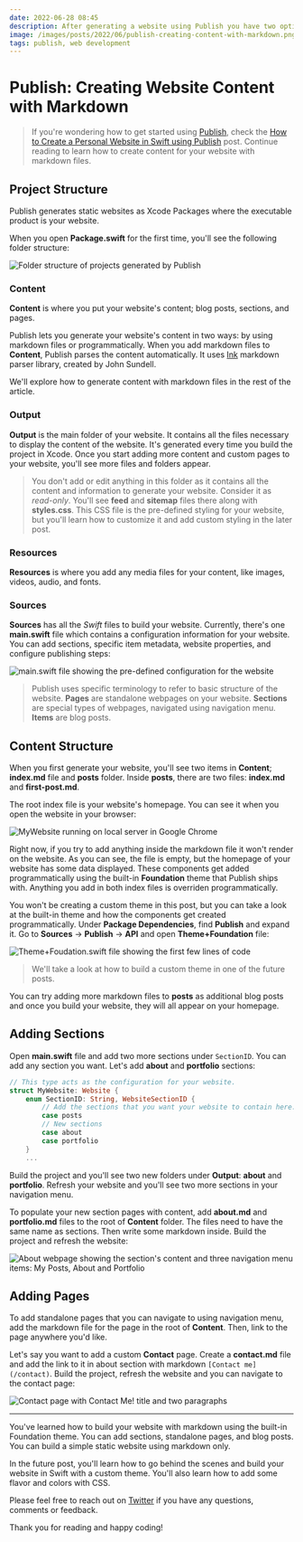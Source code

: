 ```yaml
---
date: 2022-06-28 08:45
description: After generating a website using Publish you have two options to start building your website: using markdown files or programmatically. In this post, you'll learn how to add sections and content with markdown files.
image: /images/posts/2022/06/publish-creating-content-with-markdown.png
tags: publish, web development
---
```


# Publish: Creating Website Content with Markdown

> If you're wondering how to get started using [Publish](https://github.com/JohnSundell/Publish), check the [How to Create a Personal Website in Swift using Publish](https://danijelavrzan.com/posts/2022/06/create-portfolio-website-using-publish/) post. Continue reading to learn how to create content for your website with markdown files.

## Project Structure

Publish generates static websites as Xcode Packages where the executable product is your website.  

When you open **Package.swift** for the first time, you'll see the following folder structure:

![Folder structure of projects generated by Publish](/images/posts/2022/06/publish-creating-content-with-markdown-01.png "Folder structure of projects generated by Publish")

### Content

**Content** is where you put your website's content; blog posts, sections, and pages.

Publish lets you generate your website's content in two ways: by using markdown files or programmatically. When you add markdown files to **Content**, Publish parses the content automatically. It uses [Ink](https://github.com/johnsundell/ink.git) markdown parser library, created by John Sundell. 

We'll explore how to generate content with markdown files in the rest of the article.

### Output

**Output** is the main folder of your website. It contains all the files necessary to display the content of the website. It's generated every time you build the project in Xcode. Once you start adding more content and custom pages to your website, you'll see more files and folders appear.

> You don't add or edit anything in this folder as it contains all the content and information to generate your website. Consider it as *read-only*. You'll see **feed** and **sitemap** files there along with **styles.css**. This CSS file is the pre-defined styling for your website, but you'll learn how to customize it and add custom styling in the later post.

### Resources

**Resources** is where you add any media files for your content, like images, videos, audio, and fonts.

### Sources

**Sources** has all the *Swift* files to build your website. Currently, there's one **main.swift** file which contains a configuration information for your website. You can add sections, specific item metadata, website properties, and configure publishing steps:

![main.swift file showing the pre-defined configuration for the website](/images/posts/2022/06/publish-creating-content-with-markdown-02.png "main.swift file showing the pre-defined configuration for the website")

> Publish uses specific terminology to refer to basic structure of the website. **Pages** are standalone webpages on your website. **Sections** are special types of webpages, navigated using navigation menu. **Items** are blog posts.

## Content Structure

When you first generate your website, you'll see two items in **Content**; **index.md** file and **posts** folder. Inside **posts**, there are two files: **index.md** and **first-post.md**.

The root index file is your website's homepage. You can see it when you open the website in your browser: 

![MyWebsite running on local server in Google Chrome](/images/posts/2022/06/create-portfolio-website-using-publish-03.png "MyWebsite running on local server in Google Chrome")

Right now, if you try to add anything inside the markdown file it won't render on the website. As you can see, the file is empty, but the homepage of your website has some data displayed. These components get added programmatically using the built-in **Foundation** theme that Publish ships with. Anything you add in both index files is overriden programmatically.

You won't be creating a custom theme in this post, but you can take a look at the built-in theme and how the components get created programmatically. Under **Package Dependencies**, find **Publish** and expand it. Go to **Sources** -> **Publish** -> **API** and open **Theme+Foundation** file:

![Theme+Foudation.swift file showing the first few lines of code](/images/posts/2022/06/publish-creating-content-with-markdown-03.png "Theme+Foudation.swift file showing the first few lines of code")

> We'll take a look at how to build a custom theme in one of the future posts.

You can try adding more markdown files to **posts** as additional blog posts and once you build your website, they will all appear on your homepage.

## Adding Sections

Open **main.swift** file and add two more sections under `SectionID`. You can add any section you want. Let's add **about** and **portfolio** sections:

```swift
// This type acts as the configuration for your website.
struct MyWebsite: Website {
    enum SectionID: String, WebsiteSectionID {
        // Add the sections that you want your website to contain here:
        case posts
        // New sections
        case about
        case portfolio
    }
    ...
```

Build the project and you'll see two new folders under **Output**: **about** and **portfolio**. Refresh your website and you'll see two more sections in your navigation menu.

To populate your new section pages with content, add **about.md** and **portfolio.md** files to the root of **Content** folder. The files need to have the same name as sections. Then write some markdown inside. Build the project and refresh the website:

![About webpage showing the section's content and three navigation menu items: My Posts, About and Portfolio](/images/posts/2022/06/publish-creating-content-with-markdown-04.png "About webpage showing the section's content and three navigation menu items: My Posts, About and Portfolio")

## Adding Pages

To add standalone pages that you can navigate to using navigation menu, add the markdown file for the page in the root of **Content**. Then, link to the page anywhere you'd like.

Let's say you want to add a custom **Contact** page. Create a **contact.md** file and add the link to it in about section with markdown `[Contact me](/contact)`. Build the project, refresh the website and you can navigate to the contact page:

![Contact page with Contact Me! title and two paragraphs](/images/posts/2022/06/publish-creating-content-with-markdown-05.png "Contact page with Contact Me! title and two paragraphs")

***

You've learned how to build your website with markdown using the built-in Foundation theme. You can add sections, standalone pages, and blog posts. You can build a simple static website using markdown only.

In the future post, you'll learn how to go behind the scenes and build your website in Swift with a custom theme. You'll also learn how to add some flavor and colors with CSS.

Please feel free to reach out on [Twitter](https://twitter.com/dvrzan) if you have any questions, comments or feedback.

Thank you for reading and happy coding!
